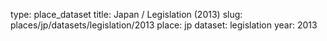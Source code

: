 type: place_dataset
title: Japan / Legislation (2013)
slug: places/jp/datasets/legislation/2013
place: jp
dataset: legislation
year: 2013

